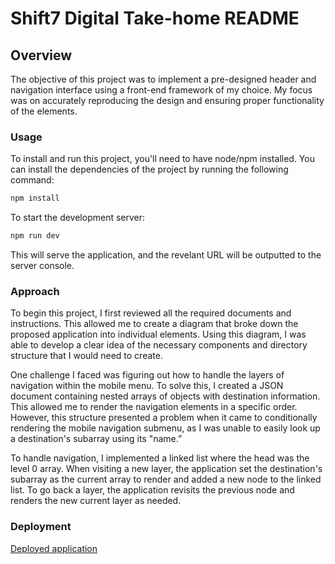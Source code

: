# Shift7 Digital Take-home README

## Overview

The objective of this project was to implement a pre-designed header and navigation interface using a front-end framework of my choice. My focus was on accurately reproducing the design and ensuring proper functionality of the elements.

### Usage
To install and run this project, you'll need to have node/npm installed.
You can install the dependencies of the project by running the following command:
```sh
npm install
```
To start the development server:
```sh
npm run dev
```
This will serve the application, and the revelant URL will be outputted to the server console.

### Approach
To begin this project, I first reviewed all the required documents and instructions. This allowed me to create a diagram that broke down the proposed application into individual elements. Using this diagram, I was able to develop a clear idea of the necessary components and directory structure that I would need to create.

One challenge I faced was figuring out how to handle the layers of navigation within the mobile menu. To solve this, I created a JSON document containing nested arrays of objects with destination information. This allowed me to render the navigation elements in a specific order. However, this structure presented a problem when it came to conditionally rendering the mobile navigation submenu, as I was unable to easily look up a destination's subarray using its "name.”

To handle navigation, I implemented a linked list where the head was the level 0 array. When visiting a new layer, the application set the destination's subarray as the current array to render and added a new node to the linked list. To go back a layer, the application revisits the previous node and renders the new current layer as needed.

### Deployment

[Deployed application](https://fluffy-truffle-b7d1eb.netlify.app/)
